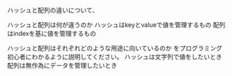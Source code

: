 ハッシュと配列の違いについて、

ハッシュと配列は何が違うのか
  ハッシュはkeyとvalueで値を管理するもの
  配列はindexを基に値を管理するもの

ハッシュと配列はそれぞれどのような用途に向いているのか
をプログラミング初心者にわかるように説明してください。
  ハッシュは文字列で値をしたいとき
  配列は無作為にデータを管理したいとき
